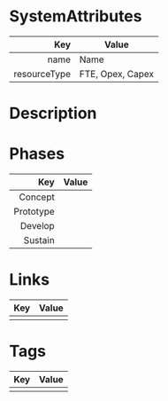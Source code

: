 # SystemAttributes

| Key                       | Value                |
| ------------------------: | ---------------------- |
| name                      | Name                  |
| resourceType              | FTE, Opex, Capex |

# Description


# Phases

| Key                       | Value                |
| ------------------------: | ---------------------- |
| Concept                   |                      |
| Prototype                 |                      |
| Develop                   |                      |
| Sustain                   |                      |

# Links

| Key                       | Value                |
| ------------------------: | ---------------------- |
|                    |                      |

# Tags

| Key                       | Value                |
| ------------------------: | ---------------------- |
|                    |                      |

